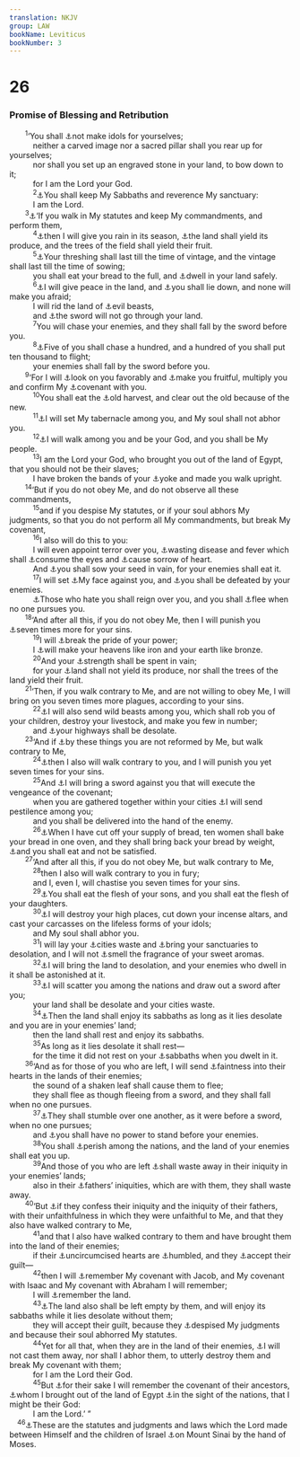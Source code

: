 ```yaml
---
translation: NKJV
group: LAW
bookName: Leviticus 
bookNumber: 3
---
```


<div class="title"><h1>26</h1><h3>Promise of Blessing and Retribution</h3></div>
<span class="verse le_26_1">  <sup>1</sup>‘You shall <a data-toggle="tooltip" data-placement="bottom" title="Ex. 20:4, 5; Deut. 4:15–18; 5:8">⚓</a>not make idols for yourselves;<br/>   neither a carved image nor a sacred pillar shall you rear up for yourselves;<br/>   nor shall you set up an engraved stone in your land, to bow down to it;<br/>   for I am the Lord your God.<br/></span>
<span class="verse le_26_2">   <sup>2</sup><a data-toggle="tooltip" data-placement="bottom" title="Lev. 19:30">⚓</a>You shall keep My Sabbaths and reverence My sanctuary:<br/>   I am the Lord.<br/></span>
<span class="verse le_26_3">  <sup>3</sup><a data-toggle="tooltip" data-placement="bottom" title="Deut. 28:1–14">⚓</a>‘If you walk in My statutes and keep My commandments, and perform them,<br/></span>
<span class="verse le_26_4">   <sup>4</sup><a data-toggle="tooltip" data-placement="bottom" title="Is. 30:23">⚓</a>then I will give you rain in its season, <a data-toggle="tooltip" data-placement="bottom" title="Ps. 67:6">⚓</a>the land shall yield its produce, and the trees of the field shall yield their fruit.<br/></span>
<span class="verse le_26_5">   <sup>5</sup><a data-toggle="tooltip" data-placement="bottom" title="Deut. 11:15; Joel 2:19, 26; Amos 9:13">⚓</a>Your threshing shall last till the time of vintage, and the vintage shall last till the time of sowing;<br/>   you shall eat your bread to the full, and <a data-toggle="tooltip" data-placement="bottom" title="Lev. 25:18, 19; Ezek. 34:25">⚓</a>dwell in your land safely.<br/></span>
<span class="verse le_26_6">   <sup>6</sup><a data-toggle="tooltip" data-placement="bottom" title="Is. 45:7">⚓</a>I will give peace in the land, and <a data-toggle="tooltip" data-placement="bottom" title="Job 11:19; Ps. 4:8; Zeph. 3:13">⚓</a>you shall lie down, and none will make you afraid;<br/>   I will rid the land of <a data-toggle="tooltip" data-placement="bottom" title="2 Kin. 17:25; Hos. 2:18">⚓</a>evil beasts,<br/>   and <a data-toggle="tooltip" data-placement="bottom" title="Ezek. 14:17">⚓</a>the sword will not go through your land.<br/></span>
<span class="verse le_26_7">   <sup>7</sup>You will chase your enemies, and they shall fall by the sword before you.<br/></span>
<span class="verse le_26_8">   <sup>8</sup><a data-toggle="tooltip" data-placement="bottom" title="Deut. 32:30; Judg. 7:7–12">⚓</a>Five of you shall chase a hundred, and a hundred of you shall put ten thousand to flight;<br/>   your enemies shall fall by the sword before you.<br/></span>
<span class="verse le_26_9">  <sup>9</sup>‘For I will <a data-toggle="tooltip" data-placement="bottom" title="Ex. 2:25; 2 Kin. 13:23">⚓</a>look on you favorably and <a data-toggle="tooltip" data-placement="bottom" title="Gen. 17:6, 7; Ps. 107:38">⚓</a>make you fruitful, multiply you and confirm My <a data-toggle="tooltip" data-placement="bottom" title="Gen. 17:1–7">⚓</a>covenant with you.<br/></span>
<span class="verse le_26_10">   <sup>10</sup>You shall eat the <a data-toggle="tooltip" data-placement="bottom" title="Lev. 25:22">⚓</a>old harvest, and clear out the old because of the new.<br/></span>
<span class="verse le_26_11">   <sup>11</sup><a data-toggle="tooltip" data-placement="bottom" title="Ex. 25:8; 29:45, 46; Josh. 22:19; Ps. 76:2; Ezek. 37:26; Rev. 21:3">⚓</a>I will set My tabernacle among you, and My soul shall not abhor you.<br/></span>
<span class="verse le_26_12">   <sup>12</sup><a data-toggle="tooltip" data-placement="bottom" title="Deut. 23:14; (2 Cor. 6:16)">⚓</a>I will walk among you and be your God, and you shall be My people.<br/></span>
<span class="verse le_26_13">   <sup>13</sup>I am the Lord your God, who brought you out of the land of Egypt, that you should not be their slaves;<br/>   I have broken the bands of your <a data-toggle="tooltip" data-placement="bottom" title="Gen. 27:40">⚓</a>yoke and made you walk upright.<br/></span>
<span class="verse le_26_14">  <sup>14</sup>‘But if you do not obey Me, and do not observe all these commandments,<br/></span>
<span class="verse le_26_15">   <sup>15</sup>and if you despise My statutes, or if your soul abhors My judgments, so that you do not perform all My commandments, but break My covenant,<br/></span>
<span class="verse le_26_16">   <sup>16</sup>I also will do this to you:<br/>   I will even appoint terror over you, <a data-toggle="tooltip" data-placement="bottom" title="Deut. 28:22">⚓</a>wasting disease and fever which shall <a data-toggle="tooltip" data-placement="bottom" title="1 Sam. 2:33">⚓</a>consume the eyes and <a data-toggle="tooltip" data-placement="bottom" title="Ezek. 24:23; 33:10">⚓</a>cause sorrow of heart.<br/>   And <a data-toggle="tooltip" data-placement="bottom" title="Judg. 6:3–6; Job 31:8; Mic. 6:15">⚓</a>you shall sow your seed in vain, for your enemies shall eat it.<br/></span>
<span class="verse le_26_17">   <sup>17</sup>I will set <a data-toggle="tooltip" data-placement="bottom" title="Ps. 34:16">⚓</a>My face against you, and <a data-toggle="tooltip" data-placement="bottom" title="Deut. 28:25; 1 Sam. 4:10; 31:1">⚓</a>you shall be defeated by your enemies.<br/>   <a data-toggle="tooltip" data-placement="bottom" title="Ps. 106:41">⚓</a>Those who hate you shall reign over you, and you shall <a data-toggle="tooltip" data-placement="bottom" title="Prov. 28:1">⚓</a>flee when no one pursues you.<br/></span>
<span class="verse le_26_18">  <sup>18</sup>‘And after all this, if you do not obey Me, then I will punish you <a data-toggle="tooltip" data-placement="bottom" title="1 Sam. 2:5">⚓</a>seven times more for your sins.<br/></span>
<span class="verse le_26_19">   <sup>19</sup>I will <a data-toggle="tooltip" data-placement="bottom" title="Is. 25:11">⚓</a>break the pride of your power;<br/>   I <a data-toggle="tooltip" data-placement="bottom" title="Deut. 28:23">⚓</a>will make your heavens like iron and your earth like bronze.<br/></span>
<span class="verse le_26_20">   <sup>20</sup>And your <a data-toggle="tooltip" data-placement="bottom" title="Ps. 127:1; Is. 17:10, 11; 49:4; Jer. 12:13">⚓</a>strength shall be spent in vain;<br/>   for your <a data-toggle="tooltip" data-placement="bottom" title="Gen. 4:12; Deut. 11:17">⚓</a>land shall not yield its produce, nor shall the trees of the land yield their fruit.<br/></span>
<span class="verse le_26_21">  <sup>21</sup>‘Then, if you walk contrary to Me, and are not willing to obey Me, I will bring on you seven times more plagues, according to your sins.<br/></span>
<span class="verse le_26_22">   <sup>22</sup><a data-toggle="tooltip" data-placement="bottom" title="Deut. 32:24; Ezek. 14:21">⚓</a>I will also send wild beasts among you, which shall rob you of your children, destroy your livestock, and make you few in number;<br/>   and <a data-toggle="tooltip" data-placement="bottom" title="Judg. 5:6; 2 Chr. 15:5; Zech. 7:14">⚓</a>your highways shall be desolate.<br/></span>
<span class="verse le_26_23">  <sup>23</sup>‘And if <a data-toggle="tooltip" data-placement="bottom" title="Jer. 2:30; Amos 4:6–12">⚓</a>by these things you are not reformed by Me, but walk contrary to Me,<br/></span>
<span class="verse le_26_24">   <sup>24</sup><a data-toggle="tooltip" data-placement="bottom" title="Lev. 26:28, 41; Ps. 18:26">⚓</a>then I also will walk contrary to you, and I will punish you yet seven times for your sins.<br/></span>
<span class="verse le_26_25">   <sup>25</sup>And <a data-toggle="tooltip" data-placement="bottom" title="Ezek. 5:17">⚓</a>I will bring a sword against you that will execute the vengeance of the covenant;<br/>   when you are gathered together within your cities <a data-toggle="tooltip" data-placement="bottom" title="Num. 16:49; Deut. 28:21; 2 Sam. 24:15">⚓</a>I will send pestilence among you;<br/>   and you shall be delivered into the hand of the enemy.<br/></span>
<span class="verse le_26_26">   <sup>26</sup><a data-toggle="tooltip" data-placement="bottom" title="Ps. 105:16; Is. 3:1; Ezek. 4:16, 17; 5:16">⚓</a>When I have cut off your supply of bread, ten women shall bake your bread in one oven, and they shall bring back your bread by weight, <a data-toggle="tooltip" data-placement="bottom" title="Mic. 6:14; Hag. 1:6">⚓</a>and you shall eat and not be satisfied.<br/></span>
<span class="verse le_26_27">  <sup>27</sup>‘And after all this, if you do not obey Me, but walk contrary to Me,<br/></span>
<span class="verse le_26_28">   <sup>28</sup>then I also will walk contrary to you in fury;<br/>   and I, even I, will chastise you seven times for your sins.<br/></span>
<span class="verse le_26_29">   <sup>29</sup><a data-toggle="tooltip" data-placement="bottom" title="Deut. 28:53; 2 Kin. 6:28, 29">⚓</a>You shall eat the flesh of your sons, and you shall eat the flesh of your daughters.<br/></span>
<span class="verse le_26_30">   <sup>30</sup><a data-toggle="tooltip" data-placement="bottom" title="1 Kin. 13:2; 2 Chr. 34:3; Is. 27:9; Ezek. 6:3–6, 13">⚓</a>I will destroy your high places, cut down your incense altars, and cast your carcasses on the lifeless forms of your idols;<br/>   and My soul shall abhor you.<br/></span>
<span class="verse le_26_31">   <sup>31</sup>I will lay your <a data-toggle="tooltip" data-placement="bottom" title="2 Kin. 25:4, 10">⚓</a>cities waste and <a data-toggle="tooltip" data-placement="bottom" title="2 Chr. 36:19; Ps. 74:7">⚓</a>bring your sanctuaries to desolation, and I will not <a data-toggle="tooltip" data-placement="bottom" title="Is. 1:11–15">⚓</a>smell the fragrance of your sweet aromas.<br/></span>
<span class="verse le_26_32">   <sup>32</sup><a data-toggle="tooltip" data-placement="bottom" title="Jer. 9:11; 18:16">⚓</a>I will bring the land to desolation, and your enemies who dwell in it shall be astonished at it.<br/></span>
<span class="verse le_26_33">   <sup>33</sup><a data-toggle="tooltip" data-placement="bottom" title="Deut. 4:27; Ps. 44:11; Ezek. 12:15; 20:23; 22:15; Zech. 7:14">⚓</a>I will scatter you among the nations and draw out a sword after you;<br/>   your land shall be desolate and your cities waste.<br/></span>
<span class="verse le_26_34">   <sup>34</sup><a data-toggle="tooltip" data-placement="bottom" title="Lev. 26:43; 2 Chr. 36:21">⚓</a>Then the land shall enjoy its sabbaths as long as it lies desolate and you are in your enemies’ land;<br/>   then the land shall rest and enjoy its sabbaths.<br/></span>
<span class="verse le_26_35">   <sup>35</sup>As long as it lies desolate it shall rest—<br/>   for the time it did not rest on your <a data-toggle="tooltip" data-placement="bottom" title="Lev. 25:2">⚓</a>sabbaths when you dwelt in it.<br/></span>
<span class="verse le_26_36">  <sup>36</sup>‘And as for those of you who are left, I will send <a data-toggle="tooltip" data-placement="bottom" title="Is. 30:17; Lam. 1:3, 6; 4:19; Ezek. 21:7, 12, 15">⚓</a>faintness into their hearts in the lands of their enemies;<br/>   the sound of a shaken leaf shall cause them to flee;<br/>   they shall flee as though fleeing from a sword, and they shall fall when no one pursues.<br/></span>
<span class="verse le_26_37">   <sup>37</sup><a data-toggle="tooltip" data-placement="bottom" title="Judg. 7:22; 1 Sam. 14:15, 16; Is. 10:4">⚓</a>They shall stumble over one another, as it were before a sword, when no one pursues;<br/>   and <a data-toggle="tooltip" data-placement="bottom" title="Josh. 7:12, 13; Judg. 2:14">⚓</a>you shall have no power to stand before your enemies.<br/></span>
<span class="verse le_26_38">   <sup>38</sup>You shall <a data-toggle="tooltip" data-placement="bottom" title="Deut. 4:26">⚓</a>perish among the nations, and the land of your enemies shall eat you up.<br/></span>
<span class="verse le_26_39">   <sup>39</sup>And those of you who are left <a data-toggle="tooltip" data-placement="bottom" title="Deut. 28:65; Ezek. 4:17; 33:10; Zech. 10:9">⚓</a>shall waste away in their iniquity in your enemies’ lands;<br/>   also in their <a data-toggle="tooltip" data-placement="bottom" title="Ex. 34:7">⚓</a>fathers’ iniquities, which are with them, they shall waste away.<br/></span>
<span class="verse le_26_40">  <sup>40</sup>‘But <a data-toggle="tooltip" data-placement="bottom" title="Num. 5:7; 1 Kin. 8:33, 34; Neh. 9:2; Luke 15:18; (1 John 1:9)">⚓</a>if they confess their iniquity and the iniquity of their fathers, with their unfaithfulness in which they were unfaithful to Me, and that they also have walked contrary to Me,<br/></span>
<span class="verse le_26_41">   <sup>41</sup>and that I also have walked contrary to them and have brought them into the land of their enemies;<br/>   if their <a data-toggle="tooltip" data-placement="bottom" title="Acts 7:51; Rom. 2:29">⚓</a>uncircumcised hearts are <a data-toggle="tooltip" data-placement="bottom" title="2 Chr. 12:6, 7, 12; 1 Pet. 5:5, 6">⚓</a>humbled, and they <a data-toggle="tooltip" data-placement="bottom" title="Ps. 39:9; 51:3, 4; Dan. 9:7">⚓</a>accept their guilt—<br/></span>
<span class="verse le_26_42">   <sup>42</sup>then I will <a data-toggle="tooltip" data-placement="bottom" title="Ex. 2:24; 6:5; Ps. 106:45; Ezek. 16:60">⚓</a>remember My covenant with Jacob, and My covenant with Isaac and My covenant with Abraham I will remember;<br/>   I will <a data-toggle="tooltip" data-placement="bottom" title="Ps. 136:23">⚓</a>remember the land.<br/></span>
<span class="verse le_26_43">   <sup>43</sup><a data-toggle="tooltip" data-placement="bottom" title="Lev. 26:34, 35">⚓</a>The land also shall be left empty by them, and will enjoy its sabbaths while it lies desolate without them;<br/>   they will accept their guilt, because they <a data-toggle="tooltip" data-placement="bottom" title="Lev. 26:15">⚓</a>despised My judgments and because their soul abhorred My statutes.<br/></span>
<span class="verse le_26_44">   <sup>44</sup>Yet for all that, when they are in the land of their enemies, <a data-toggle="tooltip" data-placement="bottom" title="Deut. 4:31; 2 Kin. 13:23; Jer. 30:11; (Rom. 11:1–36)">⚓</a>I will not cast them away, nor shall I abhor them, to utterly destroy them and break My covenant with them;<br/>   for I am the Lord their God.<br/></span>
<span class="verse le_26_45">   <sup>45</sup>But <a data-toggle="tooltip" data-placement="bottom" title="(Rom. 11:28)">⚓</a>for their sake I will remember the covenant of their ancestors, <a data-toggle="tooltip" data-placement="bottom" title="Lev. 22:33; 25:38">⚓</a>whom I brought out of the land of Egypt <a data-toggle="tooltip" data-placement="bottom" title="Ps. 98:2; Ezek. 20:9, 14, 22">⚓</a>in the sight of the nations, that I might be their God:<br/>   I am the Lord.’ ”<br/></span>
<span class="verse le_26_46"> <sup>46</sup><a data-toggle="tooltip" data-placement="bottom" title="Lev. 27:34; Deut. 6:1; 12:1; (John 1:17)">⚓</a>These are the statutes and judgments and laws which the Lord made between Himself and the children of Israel <a data-toggle="tooltip" data-placement="bottom" title="Lev. 25:1">⚓</a>on Mount Sinai by the hand of Moses.<br/></span>
